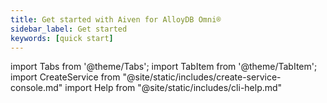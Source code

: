 ```yaml
---
title: Get started with Aiven for AlloyDB Omni®
sidebar_label: Get started
keywords: [quick start]
---
```


import Tabs from '@theme/Tabs';
import TabItem from '@theme/TabItem';
import CreateService from "@site/static/includes/create-service-console.md"
import Help from "@site/static/includes/cli-help.md"
